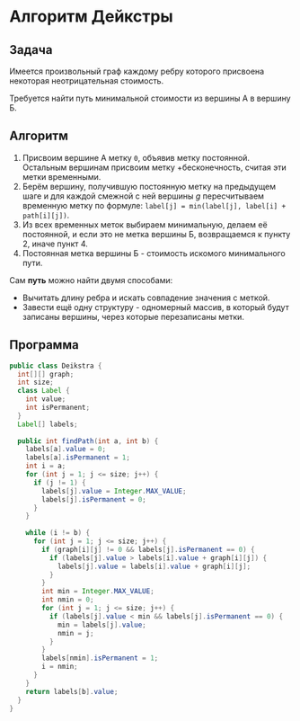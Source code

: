 # Алгоритм Дейкстры

## Задача

Имеется произвольный граф каждому ребру которого присвоена некоторая неотрицательная стоимость.

Требуется найти путь минимальной стоимости из вершины А в вершину Б.

## Алгоритм

1. Присвоим вершине А метку `0`, объявив метку постоянной.
	Остальным вершинам присвоим метку +бесконечность, считая эти метки временными.
2. Берём вершину, получившую постоянную метку на предыдущем шаге и для каждой смежной с ней вершины $g$ пересчитываем временную метку по формуле: `label[j] = min(label[j], label[i] + path[i][j])`.
3. Из всех временных меток выбираем минимальную, делаем её постоянной, и если это не метка вершины Б, возвращаемся к пункту 2, иначе пункт 4.
4. Постоянная метка вершины Б - стоимость искомого минимального пути.

Сам **путь** можно найти двумя способами:
- Вычитать длину ребра и искать совпадение значения с меткой.
- Завести ещё одну структуру - одномерный массив, в который будут записаны вершины, через которые перезаписаны метки.

## Программа

```java
public class Deikstra {
  int[][] graph;
  int size;
  class Label {
    int value;
    int isPermanent;
  }
  Label[] labels;
  
  public int findPath(int a, int b) {
    labels[a].value = 0;
    labels[a].isPermanent = 1;
    int i = a;
    for (int j = 1; j <= size; j++) {
      if (j != 1) {
        labels[j].value = Integer.MAX_VALUE;
        labels[j].isPermanent = 0;
      }
    }
  
    while (i != b) {
      for (int j = 1; j <= size; j++) {
        if (graph[i][j] != 0 && labels[j].isPermanent == 0) {
          if (labels[j].value > labels[i].value + graph[i][j]) {
            labels[j].value = labels[i].value + graph[i][j];
          }
        }
        int min = Integer.MAX_VALUE;
        int nmin = 0;
        for (int j = 1; j <= size; j++) {
          if (labels[j].value < min && labels[j].isPermanent == 0) {
            min = labels[j].value;
            nmin = j;
          }
        }
        labels[nmin].isPermanent = 1;
        i = nmin;
      }
    }
    return labels[b].value;
  }
}
```